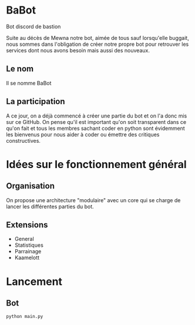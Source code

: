 # BaBot
Bot discord de bastion

Suite au décès de Mewna notre bot, aimée de tous sauf lorsqu'elle buggait, nous sommes dans
l'obligation de créer notre propre bot pour retrouver les services dont nous avons besoin mais
aussi des nouveaux.

## Le nom

Il se nomme BaBot

## La participation

A ce jour, on a déjà commencé à créer une partie du bot et on l'a donc mis sur ce GitHub.
On pense qu'il est important qu'on soit transparent dans ce qu'on fait et tous les membres sachant
coder en python sont évidemment les bienvenus pour nous aider à coder ou émettre des
critiques constructives.


# Idées sur le fonctionnement général

## Organisation

On propose une architecture "modulaire" avec un core qui se charge de lancer les différentes
parties du bot.

## Extensions

- General
- Statistiques
- Parrainage
- Kaamelott


# Lancement

## Bot

```bash
python main.py
```

